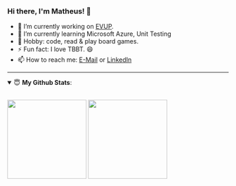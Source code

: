 ### Hi there, I'm Matheus! 👋

- 🔭 I’m currently working on [EVUP](https://evup.com.br/).
- 🌱 I’m currently learning Microsoft Azure, Unit Testing
- 🏓 Hobby: code, read & play board games.
- ⚡ Fun fact: I love TBBT. 😄
- 📫 How to reach me: [E-Mail](matheus.nani@hotmail.com) or [LinkedIn](https://www.linkedin.com/in/matheus-nani-b8649833/)

---

<details open>
 <summary> 😇 <b>My Github Stats</b>: </summary>
<br>
<p align = "center">  
 <div>
  <img height="180em" src="https://github-readme-stats.vercel.app/api?username=matheusnani&show_icons=true&theme=algolia&include_all_commits=true&count_private=true"/>
  <img height="180em" src="https://github-readme-stats.vercel.app/api/top-langs/?username=matheusnani&layout=compact&langs_count=6&theme=algolia"/>
</div>
</p>
</details>
